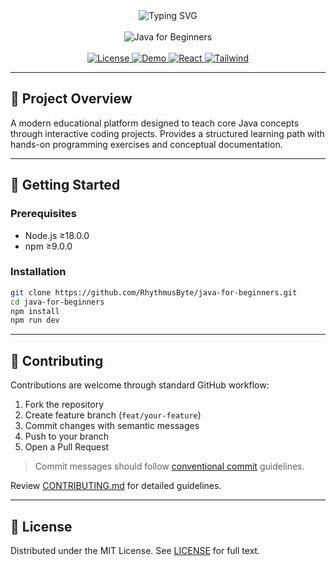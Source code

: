 <div align="center">

<img src="https://readme-typing-svg.demolab.com?font=Poppins&size=26&pause=1000&color=4f46e5&center=true&vCenter=true&width=500&lines=Java+for+Beginners;Project-Based+Learning;Interactive+Coding+Environment" alt="Typing SVG">
</div>

<br>

<div align="center">
  <img alt="Java for Beginners" src="https://cardivo.vercel.app/api?name=Java%20for%20Beginners&description=Learn%20Java%20through%20hands-on%20projects&image=https://raw.githubusercontent.com/RhythmusByte/java-for-beginners/main/public/logo.jpg&site=https://java-for-beginners.vercel.app&github=RhythmusByte/java-for-beginners&backgroundColor=%23ffffff&colorPattern=%23e5e7eb&pattern=plus" />
</div>

<br>

<div align="center">
  <a href="LICENSE">
    <img src="https://img.shields.io/badge/License-MIT-%23000000?style=flat-square&logo=opensourceinitiative&logoColor=fff" alt="License">
  </a>
  <a href="https://java-for-beginners.vercel.app">
    <img src="https://img.shields.io/badge/Live_Demo-%23000000?style=flat-square&logo=vercel&logoColor=fff" alt="Demo">
  </a>
  <a href="https://react.dev">
  <img src="https://img.shields.io/badge/React-61DAFB?style=flat-square&logo=react&logoColor=black" alt="React">
</a>
  <a href="https://tailwindcss.com">
    <img src="https://img.shields.io/badge/Tailwind-%2314b8a6?style=flat-square&logo=tailwindcss&logoColor=white" alt="Tailwind">
  </a>

</div>

---

## 🌟 Project Overview

A modern educational platform designed to teach core Java concepts through interactive coding projects. Provides a structured learning path with hands-on programming exercises and conceptual documentation.

---

## 🚀 Getting Started

### Prerequisites
- Node.js ≥18.0.0
- npm ≥9.0.0

### Installation
```bash
git clone https://github.com/RhythmusByte/java-for-beginners.git
cd java-for-beginners
npm install
npm run dev
```

---

## 🤝 Contributing

Contributions are welcome through standard GitHub workflow:

1. Fork the repository
2. Create feature branch (`feat/your-feature`)
3. Commit changes with semantic messages
4. Push to your branch
5. Open a Pull Request

> Commit messages should follow <a href="https://www.conventionalcommits.org/en/v1.0.0-beta.2/">conventional commit</a> guidelines.

Review <a href="CONTRIBUTING.md">CONTRIBUTING.md</a> for detailed guidelines.

---

## 📜 License

Distributed under the MIT License. See <a href="LICENSE">LICENSE</a> for full text.
